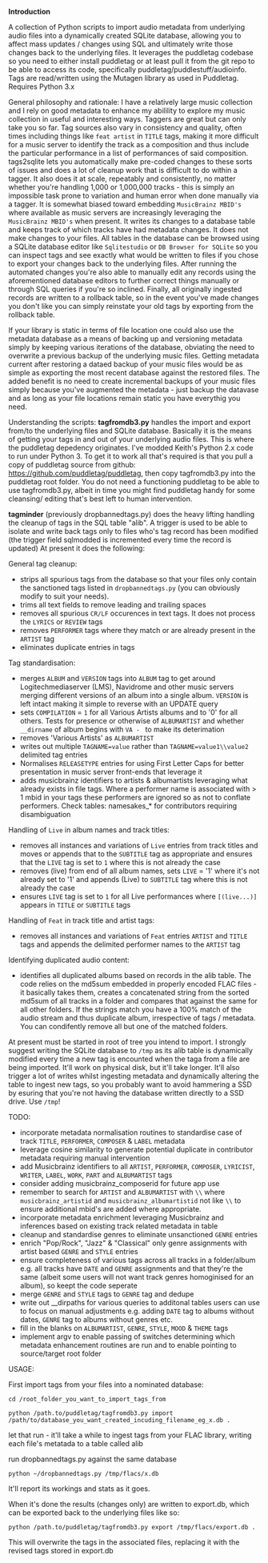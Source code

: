 **Introduction**

A collection of Python scripts to import audio metadata from underlying audio files into a dynamically created SQLite database, allowing you to affect mass updates / changes using SQL and ultimately write those changes back to the underlying files.  It leverages the puddletag codebase so you need to either install puddletag or at least pull it from the git repo to be able to access its code, specifically puddletag/puddlestuff/audioinfo.  Tags are read/written using the Mutagen library as used in Puddletag. Requires Python 3.x

General philosophy and rationale:
I have a relatively large music collection and I rely on good metadata to enhance my abilility to explore my music collection in useful and interesting ways.  Taggers are great but can only take you so far.  Tag sources also vary in consistency and quality, often times including things like ```feat artist``` in ```TITLE``` tags, making it more difficult for a music server to identify the track as a composition and thus include the particular performance in a list of performances of said composition.  tags2sqlite lets you automatically make pre-coded changes to these sorts of issues and does a lot of cleanup work that is difficult to do within a tagger.  It also does it at scale, repeatably and consistently, no matter whether you're handling 1,000 or 1,000,000 tracks - this is simply an impossible task prone to variation and human error when done manually via a tagger.  It is somewhat biased toward embedding ```MusicBrainz MBID's``` where available as music servers are increasingly leveraging the ```MusicBrainz MBID's``` when present. It writes its changes to a database table and keeps track of which tracks have had metadata changes.  It does not make changes to your files.  All tables in the database can be browsed using a SQLite database editor like ```Sqlitestudio``` or ```DB Browser for SQLite``` so you can inspect tags and see exactly what would be written to files if you chose to export your changes back to the underlying files.  After running the automated changes you're also able to manually edit any records using the aforementioned database editors to further correct things manually or through SQL queries if you're so inclined.  Finally, all originally ingested records are written to a rollback table, so in the event you've made changes you don't like you can simply reinstate your old tags by exporting from the rollback table.

If your library is static in terms of file location one could also use the metadata database as a means of backing up and versioning metadata simply by keeping various iterations of the database, obviating the need to overwrite a previous backup of the underlying music files.  Getting metadata current after restoring a dataed backup of your music files would be as simple as exporting the most recent database against the restored files.  The added benefit is no need to create incremental backups of your music files simply because you've augmented the metadata - just backup the datavase and as long as your file locations remain static you have everythig you need.


Understanding the scripts:
**tagfromdb3.py** handles the import and export from/to the underlying files and SQLite database.  Basically it is the means of getting your tags in and out of your underlying audio files.  This is where the puddletag depedency originates.  I've modded Keith's Python 2.x code to run under Python 3.  To get it to work all that's required is that you pull a copy of puddletag source from github: https://github.com/puddletag/puddletag, then copy tagfromdb3.py into the puddletag root folder.  You do not need a functioning puddletag to be able to use tagfromdb3.py, albeit in time you might find puddletag handy for some cleansing/ editing that's best left to human intervention.

**tagminder** (previously dropbannedtags.py) does the heavy lifting handling the cleanup of tags in the SQL table "alib".  A trigger is used to be able to isolate and write back tags only to files who's tag record has been modified (the trigger field sqlmodded is incremented every time the record is updated)
At present it does the following:

General tag cleanup:
- strips all spurious tags from the database so that your files only contain the sanctioned tags listed in ```dropbannedtags.py``` (you can obviously modify to suit your needs).
- trims all text fields to remove leading and trailing spaces
- removes all spurious ```CR/LF``` occurences in text tags.  It does not process the ```LYRICS``` or ```REVIEW``` tags
- removes ```PERFORMER``` tags where they match or are already present in the ```ARTIST``` tag
- eliminates duplicate entries in tags

Tag standardisation:
- merges ```ALBUM``` and ```VERSION``` tags into ```ALBUM``` tag to get around Logitechmediaserver (LMS), Navidrome and other music servers merging different versions of an album into a single album.  ```VERSION``` is left intact making it simple to reverse with an UPDATE query
- sets ```COMPILATION``` = ```1``` for all Various Artists albums and to '0' for all others.  Tests for presence or otherwise of ```ALBUMARTIST``` and whether ```__dirname``` of album begins with ```VA - ``` to make its deterimation
- removes 'Various Artists' as ```ALBUMARTIST```
- writes out multiple ```TAGNAME=value``` rather than ```TAGNAME=value1\\value2``` delimited tag entries
- Normalises ```RELEASETYPE``` entries for using First Letter Caps for better presentation in music server front-ends that leverage it
- adds musicbrainz identifiers to artists & albumartists leveraging what already exists in file tags.  Where a performer name is associated with > 1 mbid in your tags these performers are ignored so as not to conflate performers.  Check tables: namesakes_* for contributors requiring disambiguation

Handling of ```Live``` in album names and track titles:
- removes all instances and variations of ```Live``` entries from track titles and moves or appends that to the ```SUBTITLE``` tag as appropriate and ensures that the ```LIVE``` tag is set to ```1```  where this is not already the case
- removes (live) from end of all album names, sets ```LIVE``` = '1' where it's not already set to '1' and appends (Live) to ```SUBTITLE``` tag where this is not already the case
- ensures ```LIVE``` tag is set to ```1``` for all Live performances where ```[(live...)]``` appears in ```TITLE``` or ```SUBTITLE``` tags

Handling of ```Feat``` in track title and artist tags:
- removes all instances and variations of ```Feat``` entries ```ARTIST``` and ```TITLE``` tags and appends the delimited performer names to the ```ARTIST``` tag

Identifying duplicated audio content:
- identifies all duplicated albums based on records in the alib table.  The code relies on the md5sum embedded in properly encoded FLAC files - it basically takes them, creates a concatenated string
    from the sorted md5sum of all tracks in a folder and compares that against the same for all other folders.  If the strings match you have a 100% match of the audio stream and thus duplicate album, irrespective of tags / metadata.  You can condifently remove all but one of the matched folders.


At present must be started in root of tree you intend to import.
I strongly suggest writing the SQLite database to ```/tmp``` as its alib table is dynamically modified every time a new tag is encounted when the taga from a file are being imported.  It'll work on physical disk, but it'll take longer.  It'll also trigger a lot of writes whilst ingesting metadata and dynamically altering the table to ingest new tags, so you probably want to avoid hammering a SSD by esuring that you're not having the database written directly to a SSD drive.  Use ```/tmp```!

TODO:

- incorporate metadata normalisation routines to standardise case of track ```TITLE```, ```PERFORMER```, ```COMPOSER``` & ```LABEL``` metadata
- leverage cosine similarity to generate potential duplicate in contributor metadata requiring manual intervention 
- add Musicbrainz identifiers to all ```ARTIST```, ```PERFORMER```, ```COMPOSER```, ```LYRICIST```, ```WRITER```, ```LABEL```, ```WORK```, ```PART``` and ```ALBUMARTIST``` tags
- consider adding musicbrainz_composerid for future app use
- remember to search for ```ARTIST``` and ```ALBUMARTIST``` with ```\\``` where ```musicbrainz_artistid``` and ```musicbrainz_albumartistid``` not like ```\\``` to ensure additional mbid's are added where appropriate.
- incorporate metadata enrichment leveraging Musicbrainz and inferences based on existing track related metadata in table
- cleanup and standardise genres to eliminate unsanctioned ```GENRE``` entries
- enrich "Pop/Rock", "Jazz" & "Classical" only genre assignments with artist based ```GENRE``` and ```STYLE``` entries
- ensure completeness of various tags across all tracks in a folder/album e.g. all tracks have ```DATE``` and ```GENRE``` assignments and that they're the same (albeit some users will not want track genres homoginised for an album), so keept the code seperate
- merge ```GENRE``` and ```STYLE``` tags to ```GENRE``` tag and dedupe
- write out __dirpaths for various queries to additonal tables users can use to focus on manual adjustments e.g. adding ```DATE``` tag to albums without dates, ```GENRE``` tag to albums without genres etc.
- fill in the blanks on ```ALBUMARTIST```, ```GENRE```, ```STYLE```, ```MOOD``` & ```THEME``` tags
- implement argv to enable passing of switches determining which metadata enhancement routines are run and to enable pointing to source/target root folder


USAGE:

First import tags from your files into a nominated database:

```cd /root_folder_you_want_to_import_tags_from```

```python /path.to/puddletag/tagfromdb3.py import /path/to/database_you_want_created_incuding_filename_eg_x.db .```


let that run - it'll take a while to ingest tags from your FLAC library, writing each file's metatada to a table called alib

run dropbannedtags.py against the same database

```python ~/dropbannedtags.py /tmp/flacs/x.db```


It'll report its workings and stats as it goes.

When it's done the results (changes only) are written to export.db, which can be exported back to the underlying files like so:


```python /path.to/puddletag/tagfromdb3.py export /tmp/flacs/export.db .```

This will overwrite the tags in the associated files, replacing it with the revised tags stored in export.db
